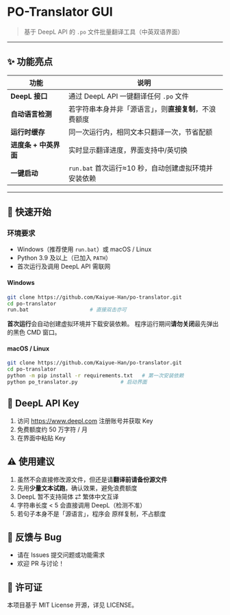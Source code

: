 # PO-Translator GUI
> 基于 DeepL API 的 `.po` 文件批量翻译工具（中英双语界面）

---

## ✨ 功能亮点
| 功能 | 说明 |
|------|------|
| **DeepL 接口** | 通过 DeepL API 一键翻译任何 `.po` 文件 |
| **自动语言检测** | 若字符串本身并非「源语言」，则**直接复制**，不浪费额度 |
| **运行时缓存** | 同一次运行内，相同文本只翻译一次，节省配额 |
| **进度条 + 中英界面** | 实时显示翻译进度，界面支持中/英切换 |
| **一键启动** | `run.bat` 首次运行≈10 秒，自动创建虚拟环境并安装依赖 |

---

## 🚀 快速开始

### 环境要求
* Windows（推荐使用 `run.bat`）或 macOS / Linux  
* Python 3.9 及以上（已加入 `PATH`）  
* 首次运行及调用 DeepL API 需联网

#### Windows

```bash
git clone https://github.com/Kaiyue-Han/po-translator.git
cd po-translator
run.bat                    # 直接双击亦可
```
**首次运行**会自动创建虚拟环境并下载安装依赖。
程序运行期间**请勿关闭**最先弹出的黑色 CMD 窗口。

#### macOS / Linux
```bash
git clone https://github.com/Kaiyue-Han/po-translator.git
cd po-translator
python -m pip install -r requirements.txt   # 第一次安装依赖
python po_translator.py              # 启动界面
```

## 🔑 DeepL API Key
1. 访问 https://www.deepl.com 注册账号并获取 Key
2. 免费额度约 50 万字符 / 月
3. 在界面中粘贴 Key

## ⚠️ 使用建议
1. 虽然不会直接修改源文件，但还是请**翻译前请备份源文件**
2. 先用**少量文本试跑**，确认效果，避免浪费额度
3. DeepL 暂不支持简体 ⇄ 繁体中文互译
4. 字符串长度 < 5 会直接调用 DeepL（检测不准）
5. 若句子本身不是「源语言」，程序会 原样复制，不占额度

## 🐞 反馈与 Bug
- 请在 Issues 提交问题或功能需求
- 欢迎 PR 与讨论！

## 📄 许可证
本项目基于 MIT License 开源，详见 LICENSE。
